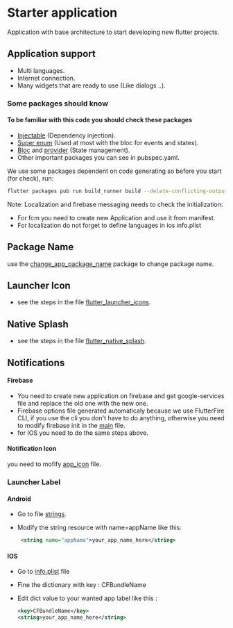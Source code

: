 # Starter application

Application with base architecture to start developing new flutter projects.

## Application support

- Multi languages.
- Internet connection.
- Many widgets that are ready to use (Like dialogs ..).

### Some packages should know

#### To be familiar with this code you should check these packages

- [Injectable] (Dependency injection).
- [Super enum] (Used at most with the bloc for events and states).
- [Bloc] and [provider] (State management).
- Other important packages you can see in pubspec.yaml.

We use some packages dependent on code generating so before you start (for check), run:

```bash
flutter packages pub run build_runner build --delete-conflicting-outputs
```

Note: Localization and firebase messaging needs to check the initialization:

- For fcm you need to create new Application and use it from manifest.
- For localization do not forget to define languages in ios info.plist

## Package Name

use the [change_app_package_name] package to change package name.

## Launcher Icon

- see the steps in the file [flutter_launcher_icons].

## Native Splash

- see the steps in the file [flutter_native_splash].

## Notifications

#### Firebase

- You need to create new application on firebase and get google-services file and replace the old one with the new one.
- Firebase options file generated automaticaly because we use FlutterFire CLI, if you use the cli you don't have to do anything, otherwise you need to modify firebase init in the [main] file.
- for IOS you need to do the same steps above.

#### Notification Icon

you need to mofify [app_icon] file.

### Launcher Label

#### Android

- Go to file [strings].
- Modify the string resource with name=appName like this:

  ```xml
   <string name="appName">your_app_name_here</string>
  ```

#### IOS

- Go to [info.plist] file
- Fine the dictionary with key : CFBundleName
- Edit dict value to your wanted app label like this :

  ```xml
  <key>CFBundleName</key>
  <string>your_app_name_here</string>
  ```

  [Injectable]: https://pub.dev/packages/injectable
  [Super enum]: https://pub.dev/packages/super_enum
  [Bloc]: https://pub.dev/packages/flutter_bloc
  [provider]: https://pub.dev/packages/provider
  [flutter_native_splash]: ./flutter_native_splash.yaml
  [flutter_launcher_icons]: ./flutter_launcher_icons.yaml
  [main]: ./lib/main.dart
  [colors]: ./android/app/src/main/res/values/colors.xml
  [app_icon]: ./android/app/src/main/res/drawable/app_icon.xml
  [settings]: ./lib/core/common/app_settings.dart
  [strings]: ./android/app/src/main/res/values/strings.xml
  [info.plist]: ios/Runner/Info.plist
  [app_logo.png]: ./assets/images/png/app_logo.png
  [app_logo.svg]: ./assets/images/svg/app_logo.svg
  [logo_text.svg]: ./assets/images/svg/logo_text.svg
  [change_app_package_name]: https://pub.dev/packages/change_app_package_name
